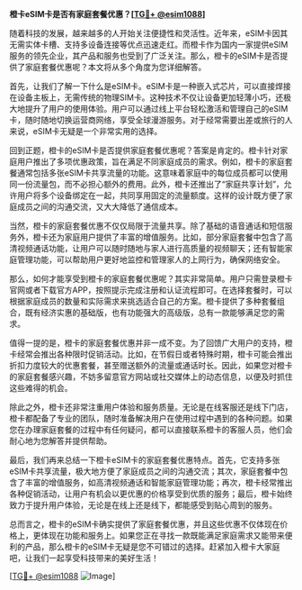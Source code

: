 **橙卡eSIM卡是否有家庭套餐优惠？[[TG💪+ @esim1088](https://t.me/s/esim1088)]**

随着科技的发展，越来越多的人开始关注便捷性和灵活性。近年来，eSIM卡因其无需实体卡槽、支持多设备连接等优点迅速走红。而橙卡作为国内一家提供eSIM服务的领先企业，其产品和服务也受到了广泛关注。那么，橙卡的eSIM卡是否提供了家庭套餐优惠呢？本文将从多个角度为您详细解答。

首先，让我们了解一下什么是eSIM卡。eSIM卡是一种嵌入式芯片，可以直接焊接在设备主板上，无需传统的物理SIM卡。这种技术不仅让设备更加轻薄小巧，还极大地提升了用户的使用体验。用户可以通过线上平台轻松激活和管理自己的eSIM卡，随时随地切换运营商网络，享受全球漫游服务。对于经常需要出差或旅行的人来说，eSIM卡无疑是一个非常实用的选择。

回到正题，橙卡的eSIM卡是否提供家庭套餐优惠呢？答案是肯定的。橙卡针对家庭用户推出了多项优惠政策，旨在满足不同家庭成员的需求。例如，橙卡的家庭套餐通常包括多张eSIM卡共享流量的功能。这意味着家庭中的每位成员都可以使用同一份流量包，而不必担心额外的费用。此外，橙卡还推出了“家庭共享计划”，允许用户将多个设备绑定在一起，共同享用固定的流量额度。这样的设计既方便了家庭成员之间的沟通交流，又大大降低了通信成本。

当然，橙卡的家庭套餐优惠不仅仅局限于流量共享。除了基础的语音通话和短信服务外，橙卡还为家庭用户提供了丰富的增值服务。比如，部分家庭套餐中包含了高清视频通话功能，让用户可以随时随地与家人进行高质量的视频聊天；还有智能家庭管理功能，可以帮助用户更好地监控和管理家人的上网行为，确保网络安全。

那么，如何才能享受到橙卡的家庭套餐优惠呢？其实非常简单。用户只需登录橙卡官网或者下载官方APP，按照提示完成注册和认证流程即可。在选择套餐时，可以根据家庭成员的数量和实际需求来挑选适合自己的方案。橙卡提供了多种套餐组合，既有经济实惠的基础版，也有功能强大的高级版，总有一款能够满足您的需求。

值得一提的是，橙卡的家庭套餐优惠并非一成不变。为了回馈广大用户的支持，橙卡经常会推出各种限时促销活动。比如，在节假日或者特殊时期，橙卡可能会推出折扣力度较大的优惠套餐，甚至赠送额外的流量或通话时长。因此，如果您对橙卡的家庭套餐感兴趣，不妨多留意官方网站或社交媒体上的动态信息，以便及时抓住这些难得的机会。

除此之外，橙卡还非常注重用户体验和服务质量。无论是在线客服还是线下门店，橙卡都配备了专业的团队，随时准备解决用户在使用过程中遇到的各种问题。如果您在办理家庭套餐的过程中有任何疑问，都可以直接联系橙卡的客服人员，他们会耐心地为您解答并提供帮助。

最后，我们再来总结一下橙卡eSIM卡的家庭套餐优惠特点。首先，它支持多张eSIM卡共享流量，极大地方便了家庭成员之间的沟通交流；其次，家庭套餐中包含了丰富的增值服务，如高清视频通话和智能家庭管理功能；再次，橙卡经常推出各种促销活动，让用户有机会以更优惠的价格享受到优质的服务；最后，橙卡始终致力于提升用户体验，无论是在线上还是线下，都能感受到贴心周到的服务。

总而言之，橙卡的eSIM卡确实提供了家庭套餐优惠，并且这些优惠不仅体现在价格上，更体现在功能和服务上。如果您正在寻找一款既能满足家庭需求又能带来便利的产品，那么橙卡的eSIM卡无疑是您不可错过的选择。赶紧加入橙卡大家庭吧，让我们一起享受科技带来的美好生活！

[[TG💪+ @esim1088](https://t.me/s/esim1088) ![Image](https://i.postimg.cc/4NQfJmqS/Snipaste-2025-05-13-00-14-12.png)]